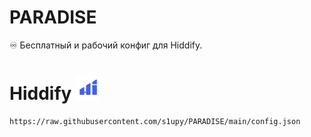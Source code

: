 # PARADISE
♾ Бесплатный и рабочий конфиг для Hiddify.


# Hiddify <img src="hiddify.png" alt="Hiddify" width="40"/>
```
https://raw.githubusercontent.com/s1upy/PARADISE/main/config.json
```

